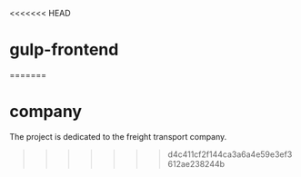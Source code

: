 <<<<<<< HEAD
# gulp-frontend
=======
# company
The project is dedicated to the freight transport company.
>>>>>>> d4c411cf2f144ca3a6a4e59e3ef3612ae238244b
